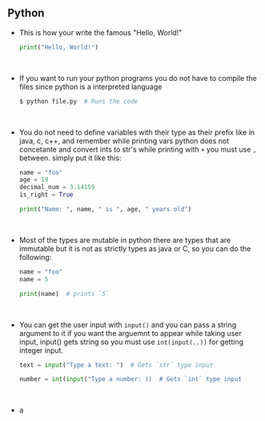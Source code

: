 ## Python

- This is how your write the famous "Hello, World!"
  ```python
  print("Hello, World!")
  ```
<br>

- If you want to run your python programs you do not have to compile the files since python is a interpreted language
  ```bash
  $ python file.py  # Runs the code
  ```
<br>
  
- You do not need to define variables with their type as their prefix like in java, c, c++, and remember while printing vars python does not concetante and convert ints to str's while printing with `+` you must use `,` between. simply put it like this:
  ```python
  name = "foo"
  age = 19
  decimal_num = 3.14159
  is_right = True
  
  print("Name: ", name, " is ", age, " years old")
  ```
<br>

- Most of the types are mutable in python there are types that are immutable but it is not as strictly types as java or C, so you can do the following:
  ```python
  name = "foo"
  name = 5
  
  print(name)  # prints `5`
  ```
<br>

- You can get the user input with `input()` and you can pass a string argument to it if you want the arguemnt to appear while taking user input, input() gets string so you must use `int(input(..))` for getting integer input.
  ```python
  text = input("Type a text: ")  # Gets `str` type input
  
  number = int(input("Type a number: ))  # Gets `int` type input
  ```
  <br>
  
 - a
  
  
  
  
  
  
